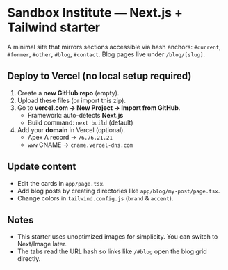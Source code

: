 # Sandbox Institute — Next.js + Tailwind starter

A minimal site that mirrors sections accessible via hash anchors:
`#current`, `#former`, `#other`, `#blog`, `#contact`. Blog pages live under `/blog/[slug]`.

## Deploy to Vercel (no local setup required)

1. Create a **new GitHub repo** (empty).  
2. Upload these files (or import this zip).
3. Go to **vercel.com → New Project → Import from GitHub**.  
   - Framework: auto-detects **Next.js**  
   - Build command: `next build` (default)
4. Add your **domain** in Vercel (optional).  
   - Apex A record → `76.76.21.21`  
   - `www` CNAME → `cname.vercel-dns.com`

## Update content
- Edit the cards in `app/page.tsx`.
- Add blog posts by creating directories like `app/blog/my-post/page.tsx`.
- Change colors in `tailwind.config.js` (`brand` & `accent`).

## Notes
- This starter uses unoptimized images for simplicity. You can switch to Next/Image later.
- The tabs read the URL hash so links like `/#blog` open the blog grid directly.
